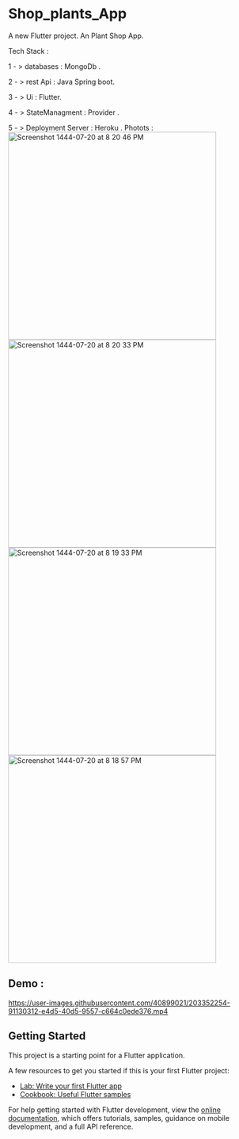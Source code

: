 # Shop_plants_App

A new Flutter project.
An Plant Shop App.

Tech Stack :

 1 - > databases :  MongoDb .  
 
 2 - > rest Api : Java Spring boot.
 
 3 - > Ui : Flutter. 
 
 4 - > StateManagment : Provider .
 
 5 - > Deployment Server : Heroku .
 Photots : 
 <img width="420" alt="Screenshot 1444-07-20 at 8 20 46 PM" src="https://user-images.githubusercontent.com/40899021/218264629-9961ee44-66fb-47f0-a580-725db7c1098c.png">
<img width="420" alt="Screenshot 1444-07-20 at 8 20 33 PM" src="https://user-images.githubusercontent.com/40899021/218264653-765b04d7-4ebe-4fb0-bef0-f1afe60d047c.png">
<img width="420" alt="Screenshot 1444-07-20 at 8 19 33 PM" src="https://user-images.githubusercontent.com/40899021/218264666-a2fcdc32-3d00-4457-8616-47c8af1190f3.png">
<img width="420" alt="Screenshot 1444-07-20 at 8 18 57 PM" src="https://user-images.githubusercontent.com/40899021/218264681-9e978a89-4ba0-4c61-8b2e-42abf2ee17a8.png">

 Demo : 
 -----------------------------------------------------------------------------------------------------------------------------------------
 https://user-images.githubusercontent.com/40899021/203352254-91130312-e4d5-40d5-9557-c664c0ede376.mp4


## Getting Started

This project is a starting point for a Flutter application.

A few resources to get you started if this is your first Flutter project:

- [Lab: Write your first Flutter app](https://docs.flutter.dev/get-started/codelab)
- [Cookbook: Useful Flutter samples](https://docs.flutter.dev/cookbook)

For help getting started with Flutter development, view the
[online documentation](https://docs.flutter.dev/), which offers tutorials,
samples, guidance on mobile development, and a full API reference.
